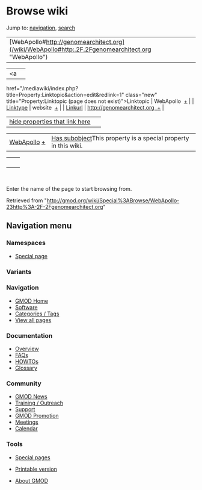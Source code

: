 









<span id="top"></span>







# <span dir="auto">Browse wiki</span>









Jump to: [navigation](#mw-navigation), [search](#p-search)





|  |  |
|----|----|
| [WebApollo#http://genomearchitect.org](/wiki/WebApollo#http:.2F.2Fgenomearchitect.org "WebApollo") |  |

|  |  |
|----|----|
| <a
href="/mediawiki/index.php?title=Property:Linktopic&amp;action=edit&amp;redlink=1"
class="new"
title="Property:Linktopic (page does not exist)">Linktopic</a> | <span class="smwb-value">WebApollo  <span class="smwsearch">[+](/wiki/Special%3ASearchByProperty/Linktopic/WebApollo "Special%3ASearchByProperty/Linktopic/WebApollo")</span></span> |
| [Linktype](/wiki/Property%3ALinktype "Property%3ALinktype") | <span class="smwb-value">website  <span class="smwsearch">[+](/wiki/Special%3ASearchByProperty/Linktype/website "Special%3ASearchByProperty/Linktype/website")</span></span> |
| <a
href="/mediawiki/index.php?title=Property:Linkurl&amp;action=edit&amp;redlink=1"
class="new" title="Property:Linkurl (page does not exist)">Linkurl</a> | <span class="smwb-value">http://genomearchitect.org  <span class="smwsearch">[+](/wiki/Special%3ASearchByProperty/Linkurl/http:-2F-2Fgenomearchitect.org "Special%3ASearchByProperty/Linkurl/http:-2F-2Fgenomearchitect.org")</span></span> |

<span id="smw_browse_incoming"></span>

|  |  |
|----|----|
| [hide properties that link here](/mediawiki/index.php?title=Special:Browse&offset=0&dir=out&article=WebApollo%23http%3A%2F%2Fgenomearchitect.org)  |  |

|  |  |
|----|----|
| <span class="smwb-ivalue">[WebApollo](/wiki/WebApollo "WebApollo") <span class="smwbrowse">[+](/wiki/Special%3ABrowse/WebApollo "Special%3ABrowse/WebApollo")</span></span> | <span class="smw-highlighter" data-type="1" state="inline" data-title="Property"><span class="smwbuiltin">[Has subobject](/wiki/Property%3AHas_subobject "Property:Has subobject")</span><span class="smwttcontent">This property is a special property in this wiki.</span></span> |

|     |     |
|-----|-----|
|     |     |

 

Enter the name of the page to start browsing from.  





Retrieved from
"<http://gmod.org/wiki/Special%3ABrowse/WebApollo-23http%3A-2F-2Fgenomearchitect.org>"

















## Navigation menu









### Namespaces

- <span id="ca-nstab-special">[Special
  page](/wiki/Special%3ABrowse/WebApollo-23http%3A-2F-2Fgenomearchitect.org "This is a special page, you cannot edit the page itself")</span>





### 

### Variants[](#)



























<a href="/wiki/Main_Page"
style="background-image: url(http://gmod.org/images/GMOD-cogs.png);"
title="Visit the main page"></a>





### Navigation



- <span id="n-GMOD-Home">[GMOD Home](/wiki/Main_Page)</span>
- <span id="n-Software">[Software](/wiki/GMOD_Components)</span>
- <span id="n-Categories-.2F-Tags">[Categories /
  Tags](/wiki/Categories)</span>
- <span id="n-View-all-pages">[View all
  pages](/wiki/Special:AllPages)</span>







### Documentation



- <span id="n-Overview">[Overview](/wiki/Overview)</span>
- <span id="n-FAQs">[FAQs](/wiki/Category%3AFAQ)</span>
- <span id="n-HOWTOs">[HOWTOs](/wiki/Category%3AHOWTO)</span>
- <span id="n-Glossary">[Glossary](/wiki/Glossary)</span>







### Community



- <span id="n-GMOD-News">[GMOD News](/wiki/GMOD_News)</span>
- <span id="n-Training-.2F-Outreach">[Training /
  Outreach](/wiki/Training_and_Outreach)</span>
- <span id="n-Support">[Support](/wiki/Support)</span>
- <span id="n-GMOD-Promotion">[GMOD
  Promotion](/wiki/GMOD_Promotion)</span>
- <span id="n-Meetings">[Meetings](/wiki/Meetings)</span>
- <span id="n-Calendar">[Calendar](/wiki/Calendar)</span>







### Tools



- <span id="t-specialpages"><a href="/wiki/Special%3ASpecialPages" accesskey="q"
  title="A list of all special pages [q]">Special pages</a></span>
- <span id="t-print"><a
  href="/mediawiki/index.php?title=Special%3ABrowse/WebApollo-23http%3A-2F-2Fgenomearchitect.org&amp;printable=yes"
  rel="alternate" accesskey="p"
  title="Printable version of this page [p]">Printable version</a></span>











- <span id="footer-places-about">[About
  GMOD](/wiki/GMOD%3AAbout "GMOD%3AAbout")</span>

<!-- -->







